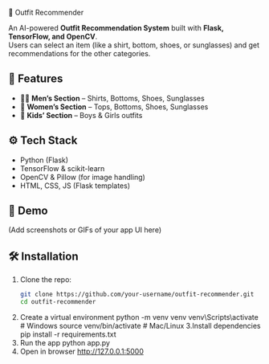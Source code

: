 👗 Outfit Recommender

An AI-powered **Outfit Recommendation System** built with **Flask, TensorFlow, and OpenCV**.  
Users can select an item (like a shirt, bottom, shoes, or sunglasses) and get recommendations for the other categories.

## 🚀 Features
- 🧑‍💼 **Men’s Section** – Shirts, Bottoms, Shoes, Sunglasses  
- 👩 **Women’s Section** – Tops, Bottoms, Shoes, Sunglasses  
- 🧒 **Kids’ Section** – Boys & Girls outfits  

## ⚙️ Tech Stack
- Python (Flask)
- TensorFlow & scikit-learn
- OpenCV & Pillow (for image handling)
- HTML, CSS, JS (Flask templates)

## 📸 Demo
(Add screenshots or GIFs of your app UI here)

## 🛠️ Installation

1. Clone the repo:
   ```bash
   git clone https://github.com/your-username/outfit-recommender.git
   cd outfit-recommender
2. Create a virtual environment
python -m venv venv
venv\Scripts\activate   # Windows
source venv/bin/activate # Mac/Linux
3.Install dependencies
pip install -r requirements.txt
4. Run the app
python app.py
5. Open in browser
http://127.0.0.1:5000
